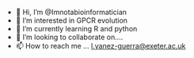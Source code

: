 - 👋 Hi, I’m @Imnotabioinformatician
- 👀 I’m interested in GPCR evolution
- 🌱 I’m currently learning R and python
- 💞️ I’m looking to collaborate on....
- 📫 How to reach me ... l.yanez-guerra@exeter.ac.uk

<!---
Imnotabioinformatician/Imnotabioinformatician is a ✨ special ✨ repository because its `README.md` (this file) appears on your GitHub profile.
You can click the Preview link to take a look at your changes.
--->
